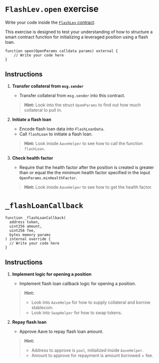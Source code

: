 # `FlashLev.open` exercise

Write your code inside the [`FlashLev` contract](../src/exercises/FlashLev.sol).

This exercise is designed to test your understanding of how to structure a smart contract function for initializing a leveraged position using a flash loan.

```solidity
function open(OpenParams calldata params) external {
    // Write your code here
}
```

## Instructions

1. **Transfer collateral from `msg.sender`**

   - Transfer collateral from `msg.sender` into this contract.

   > **Hint:** Look into the struct `OpemParams` to find out how much collateral to pull in.

2. **Initiate a flash loan**

   - Encode flash loan data into `FlashLoanData`.
   - Call `flashLoan` to initiate a flash loan.

   > **Hint:** Look inisde `AaveHelper` to see how to call the function `flashLoan`.

3. **Check health factor**

   - Require that the health factor after the position is created is greater than or equal the the minimum health factor specified in the input `OpenParams.minHealthFactor`.

   > **Hint:** Look inisde `AaveHelper` to see how to get the health factor.

# `_flashLoanCallback`

```solidity
function _flashLoanCallback(
  address token,
  uint256 amount,
  uint256 fee,
  bytes memory params
) internal override {
  // Write your code here
}
```

## Instructions

1. **Implement logic for opening a position**

   - Implement flash loan callback logic for opening a position.

   > **Hint:**
   >
   > - Look into `AaveHelpe` for how to supply collateral and borrow stablecoin.
   > - Look into `SwapHelper` for how to swap tokens.

2. **Repay flash loan**

   - Approve Aave to repay flash loan amount.

   > **Hint:**
   >
   > - Address to approve is `pool`, initialized inside `AaveHelper`.
   > - Amount to approve for repayment is amount borrowed + fee.
